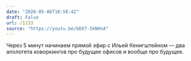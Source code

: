 ```yaml
---
date: "2020-05-06T18:58:42"
draft: False
url: /1133
source: "https://youtu.be/bDX7-SkNHnA"
---
```


Через 5 минут начинаем прямой эфир с Ильей Кенигштейном — два апологета коворкингов про будущее офисов и вообще про будущее.
